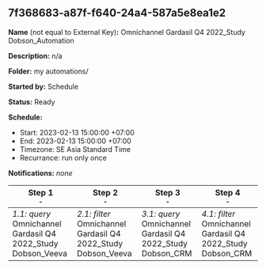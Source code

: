 ## 7f368683-a87f-f640-24a4-587a5e8ea1e2

**Name** (not equal to External Key)**:** Omnichannel Gardasil Q4 2022_Study Dobson_Automation

**Description:** n/a

**Folder:** my automations/

**Started by:** Schedule

**Status:** Ready

**Schedule:**

* Start: 2023-02-13 15:00:00 +07:00
* End: 2023-02-13 15:00:00 +07:00
* Timezone: SE Asia Standard Time
* Recurrance: run only once

**Notifications:** _none_


| Step 1<br>_<small>-</small>_ | Step 2<br>_<small>-</small>_ | Step 3<br>_<small>-</small>_ | Step 4<br>_<small>-</small>_ |
| --- | --- | --- | --- |
| _1.1: query_<br>Omnichannel Gardasil Q4 2022_Study Dobson_Veeva | _2.1: filter_<br>Omnichannel Gardasil Q4 2022_Study Dobson_Veeva | _3.1: query_<br>Omnichannel Gardasil Q4 2022_Study Dobson_CRM | _4.1: filter_<br>Omnichannel Gardasil Q4 2022_Study Dobson_CRM |
